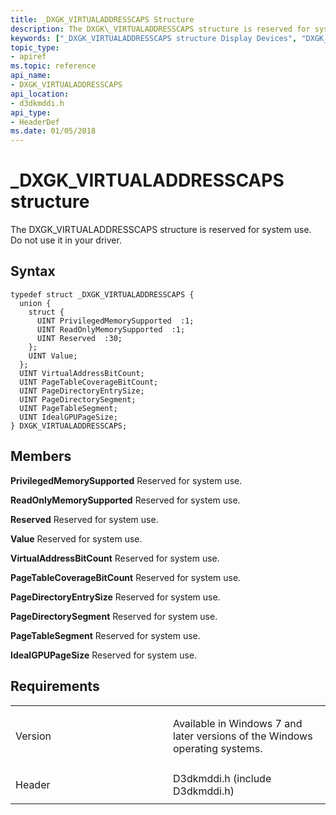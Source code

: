```yaml
---
title: _DXGK_VIRTUALADDRESSCAPS Structure
description: The DXGK\_VIRTUALADDRESSCAPS structure is reserved for system use. Do not use it in your driver.
keywords: ["_DXGK_VIRTUALADDRESSCAPS structure Display Devices", "DXGK_VIRTUALADDRESSCAPS structure Display Devices"]
topic_type:
- apiref
ms.topic: reference
api_name:
- DXGK_VIRTUALADDRESSCAPS
api_location:
- d3dkmddi.h
api_type:
- HeaderDef
ms.date: 01/05/2018
---
```


# \_DXGK\_VIRTUALADDRESSCAPS structure


The DXGK\_VIRTUALADDRESSCAPS structure is reserved for system use. Do not use it in your driver.

## Syntax

```ManagedCPlusPlus
typedef struct _DXGK_VIRTUALADDRESSCAPS {
  union {
    struct {
      UINT PrivilegedMemorySupported  :1;
      UINT ReadOnlyMemorySupported  :1;
      UINT Reserved  :30;
    };
    UINT Value;
  };
  UINT VirtualAddressBitCount;
  UINT PageTableCoverageBitCount;
  UINT PageDirectoryEntrySize;
  UINT PageDirectorySegment;
  UINT PageTableSegment;
  UINT IdealGPUPageSize;
} DXGK_VIRTUALADDRESSCAPS;
```

## Members

**PrivilegedMemorySupported**
Reserved for system use.

**ReadOnlyMemorySupported**
Reserved for system use.

**Reserved**
Reserved for system use.

**Value**
Reserved for system use.

**VirtualAddressBitCount**
Reserved for system use.

**PageTableCoverageBitCount**
Reserved for system use.

**PageDirectoryEntrySize**
Reserved for system use.

**PageDirectorySegment**
Reserved for system use.

**PageTableSegment**
Reserved for system use.

**IdealGPUPageSize**
Reserved for system use.

## Requirements

<table>
<colgroup>
<col width="50%" />
<col width="50%" />
</colgroup>
<tbody>
<tr class="odd">
<td align="left"><p>Version</p></td>
<td align="left"><p>Available in Windows 7 and later versions of the Windows operating systems.</p></td>
</tr>
<tr class="even">
<td align="left"><p>Header</p></td>
<td align="left">D3dkmddi.h (include D3dkmddi.h)</td>
</tr>
</tbody>
</table>

 

 





